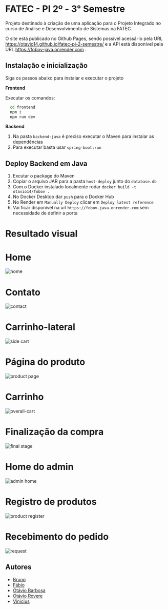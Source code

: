 # FATEC - PI 2º - 3° Semestre

Projeto destinado à criação de uma aplicação para o Projeto Integrado no curso de Análise e Desenvolvimento de Sistemas na FATEC.

O site está publicado no Github Pages, sendo possível acessá-lo pela URL https://otavio14.github.io/fatec-pi-2-semestre/ e a API está disponível pela URL https://fobov-java.onrender.com .

## Instalação e inicialização

Siga os passos abaixo para instalar e executar o projeto

**Frontend**

Executar os comandos:

```bash
  cd frontend
  npm i
  npm run dev
```

**Backend**

1. Na pasta `backend-java` é preciso executar o Maven para instalar as dependências
2. Para executar basta usar `spring-boot:run`

## Deploy Backend em Java

1. Excutar o package do Maven
2. Copiar o arquivo JAR para a pasta `host-deploy` junto do `database.db`
3. Com o Docker instalado localmente rodar `docker build -t otavio14/fobov .`
4. No Docker Desktop dar `push` para o Docker Hub
5. No Render em `Manually Deploy` clicar em `Deploy latest reference`
6. Vai ficar disponível na url `https://fobov-java.onrender.com` sem necessidade de definir a porta

# Resultado visual

# Home

![home](./frontend/public/home.png)

# Contato

![contact](./frontend/public/contact.png)

# Carrinho-lateral

![side cart](./frontend/public/side-cart.png)

# Página do produto

![product page](./frontend/public/product-page.png)

# Carrinho

![overall-cart](./frontend/public/over-all-cart.png)

# Finalização da compra

![final stage](./frontend/public/final-stage.png)

# Home do admin

![admin home](./frontend/public/admin-home.png)

# Registro de produtos

![product register](./frontend/public/product-register.png)

# Recebimento do pedido

![request](./frontend/public/request.png)

## Autores

- [Bruno](https://www.github.com/brunojohannn)
- [Fábio](https://www.github.com/)
- [Otávio Barbosa](https://www.github.com/OtavioBScar)
- [Otávio Rovere](https://www.github.com/Otavio14)
- [Vinicius](https://www.github.com/Vinij77)
